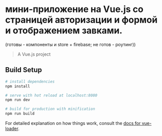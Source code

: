 # мини-приложение на Vue.js со страницей авторизации и формой и отображением завками.
(готовы - компоненты и store + firebase; не готов - роутинг))

> A Vue.js project

## Build Setup

``` bash
# install dependencies
npm install

# serve with hot reload at localhost:8080
npm run dev

# build for production with minification
npm run build
```

For detailed explanation on how things work, consult the [docs for vue-loader](http://vuejs.github.io/vue-loader).
